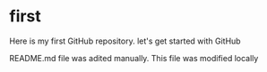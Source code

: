 # first
Here is my first GitHub repository. let's get started with GitHub

README.md file was adited manually. This file was modified locally
